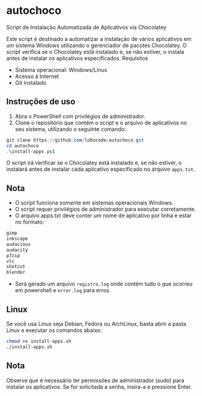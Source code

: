 # autochoco
Script de Instalação Automatizada de Aplicativos via Chocolatey

Este script é destinado a automatizar a instalação de vários aplicativos em um sistema Windows utilizando o gerenciador de pacotes Chocolatey. O script verifica se o Chocolatey está instalado e, se não estiver, o instala antes de instalar os aplicativos especificados.
Requisitos

* Sistema operacional: Windows/Linux
* Acesso à Internet
* Git instalado

## Instruções de uso

1. Abra o PowerShell com privilégios de administrador.
2. Clone o repositório que contém o script e o arquivo de aplicativos no seu sistema, utilizando o seguinte comando:

```powershell
git clone https://github.com/lobocode/autochoco.git
cd autochoco
.\install-apps.ps1
```

O script irá verificar se o Chocolatey está instalado e, se não estiver, o instalará antes de instalar cada aplicativo especificado no arquivo `apps.txt`.



## Nota

* O script funciona somente em sistemas operacionais Windows.
* O script requer privilégios de administrador para executar corretamente.
* O arquivo apps.txt deve conter um nome de aplicativo por linha e estar no formato:

```powershell
gimp
inkscape
audacious
audacity
p7zip
vlc
shotcut
blender
```

* Será gerado um arquivo `registro.log` onde contém tudo o que ocorreu em powershell e `error.log` para erros.

## Linux
Se você usa Linux seja Debian, Fedora ou ArchLinux, basta abrir a pasta Linux e executar os comandos abaixo:

```bash
chmod +x install-apps.sh
./install-apps.sh
```

## Nota

Observe que é necessário ter permissões de administrador (sudo) para instalar os aplicativos. Se for solicitada a senha, insira-a e pressione Enter.

